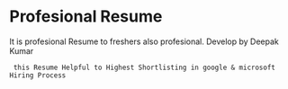 # Profesional Resume
It is profesional Resume to freshers also profesional. Develop by Deepak Kumar

     this Resume Helpful to Highest Shortlisting in google & microsoft Hiring Process
